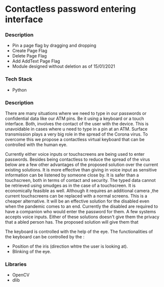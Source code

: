 # Contactless password entering interface

### Description

- Pin a page flag by dragging and dropping
- Create Page Flag
- Delete Page Flag
- Add AddText Page Flag
- Module designed without deletion as of 15/01/2021

### Tech Stack

- Python

### Description

There are many situations where we need to type in our passwords or confidential data like our ATM pins. Be it using a keyboard or a touch interface. Both, involves the contact of the user with the device. This is unavoidable in cases where u need to type in a pin at an ATM. Surface transmission plays a very big role in the spread of the Corona virus. To overcome this we propose a contactless virtual keyboard that can be controlled with the human eye.

Currently either voice inputs or touchscreens are being used to enter passwords. Besides being contactless to reduce the spread of the virus below are a few other advantages of the proposed solution over the current existing solutions.
It is more effective than giving in voice input as sensitive information can be listened by someone close by.
It is safer than a touchscreen, both in terms of contact and security. The typed data cannot be retrieved using smudges as in the
case of a touchscreen.
It is economically feasible as well. Although it requires an additional camera ,the current touchscreens can be replaced with a normal screens. This is a cheaper alternative.
It will be an effective solution for the disabled even when the pandemic comes to an end. Currently the disabled are required to have a companion who would enter the password for them. A few systems accepts voice inputs. Either of these solutions doesn't give them the privacy that a abled person has. The proposed solution will give them that

The keyboard is controlled with the help of the eye.
The functionalities of the keyboard can be controlled by the :

- Position of the iris (direction whtre the user is looking at).
- Blinking of the eye.

### Libraries

- OpenCV
- dlib
